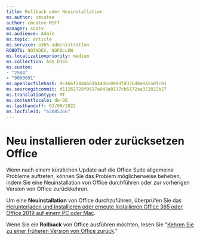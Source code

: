 ```yaml
---
title: Rollback oder Neuinstallation
ms.author: cmcatee
author: cmcatee-MSFT
manager: scotv
ms.audience: Admin
ms.topic: article
ms.service: o365-administration
ROBOTS: NOINDEX, NOFOLLOW
ms.localizationpriority: medium
ms.collection: Adm_O365
ms.custom:
- "2584"
- "9000691"
ms.openlocfilehash: 9c466f24da66db4446c099dfd376d8e8a550fc01
ms.sourcegitcommit: d11262728f0617a843a0117cb5172aa322022b27
ms.translationtype: MT
ms.contentlocale: de-DE
ms.lasthandoff: 03/08/2022
ms.locfileid: "63085366"
---
```

# <a name="reinstall-or-roll-back-office"></a>Neu installieren oder zurücksetzen Office

Wenn nach einem kürzlichen Update auf die Office Suite allgemeine Probleme auftreten, können Sie das Problem möglicherweise beheben, indem Sie eine Neuinstallation von Office durchführen oder zur vorherigen Version von Office zurückkehren.

Um eine **Neuinstallation** von Office durchzuführen, überprüfen Sie das [Herunterladen und Installieren oder erneute Installieren Office 365 oder Office 2019 auf einem PC oder Mac](https://support.office.com/article/download-and-install-or-reinstall-office-365-or-office-2019-on-a-pc-or-mac-4414eaaf-0478-48be-9c42-23adc4716658).

Wenn Sie ein **Rollback** von Office ausführen möchten, lesen Sie "[Kehren Sie zu einer früheren Version von Office zurück](https://support.microsoft.com/help/2770432/how-to-revert-to-an-earlier-version-of-office-2013-or-office-2016-clic)."
